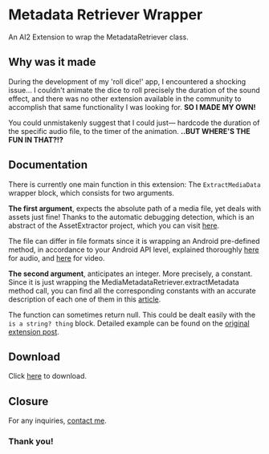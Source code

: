 # Metadata Retriever Wrapper

An AI2 Extension to wrap the MetadataRetriever class.

## Why was it made

During the development of my 'roll dice!' app, I encountered a shocking issue... I couldn't animate the dice to roll precisely the duration of the sound effect, and there was no other extension available in the community to accomplish that same functionality I was looking for. **SO I MADE MY OWN!**

You could unmistakenly suggest that I could just— hardcode the duration of the specific audio file, to the timer of the animation. **..BUT WHERE'S THE FUN IN THAT?!?**

## Documentation

There is currently one main function in this extension: The `ExtractMediaData` wrapper block, which consists for two arguments.

**The first argument**, expects the absolute path of a media file, yet deals with assets just fine! Thanks to the automatic debugging detection, which is an abstract of the AssetExtractor project, which you can visit [here](https://github.com/Brillianware/AssetExtractor/).

The file can differ in file formats since it is wrapping an Android pre-defined method, in accordance to your Android API level, explained thoroughly [here](https://developer.android.com/guide/topics/media/media-formats#audio-formats) for audio, and [here](https://developer.android.com/guide/topics/media/media-formats#video-formats) for video.

**The second argument**, anticipates an integer. More precisely, a constant. Since it is just wrapping the MediaMetadataRetriever.extractMetadata method call, you can find all the corresponding constants with an accurate description of each one of them in this [article](https://developer.android.com/reference/android/media/MediaMetadataRetriever#constants_1).

The function can sometimes return null. This could be dealt easily with the `is a string? thing` block. Detailed example can be found on the [original extension post](https://community.appinventor.mit.edu/t/under-evaluation-free-metadata-retriever-wrapper-extract-information/40042). 

## Download

Click [here](https://community.appinventor.mit.edu/uploads/short-url/q2Vjf09dJNfhc4ZJmB4nNdpKOb6.aix) to download.

## Closure

For any inquiries, [contact me](https://github.com/Brillianware).

### Thank you!

